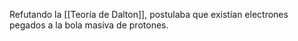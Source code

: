 
Refutando la [[Teoría de Dalton]], postulaba que existían electrones pegados a la bola masiva de protones. 